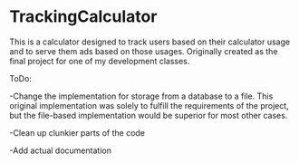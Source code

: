 # TrackingCalculator
This is a calculator designed to track users based on their calculator usage and to serve them ads based on those usages. Originally created as the final project for one of my development classes.

ToDo:

-Change the implementation for storage from a database to a file. This original implementation was solely to fulfill the requirements of the project, but the file-based implementation would be superior for most other cases.

-Clean up clunkier parts of the code

-Add actual documentation
